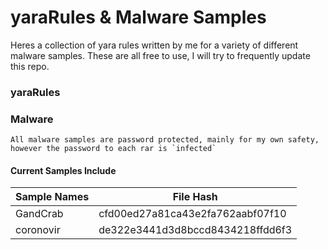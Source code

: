 # yaraRules & Malware Samples
  Heres a collection of yara rules written by me for a variety of different malware samples. These are all free to use, I will try to frequently update this repo. 
  
### yaraRules

### Malware
    All malware samples are password protected, mainly for my own safety, however the password to each rar is `infected`
   
   #### Current Samples Include
    
| Sample Names | File Hash |
| ------------ | ------------- |
| GandCrab | cfd00ed27a81ca43e2fa762aabf07f10  |
| coronovir | de322e3441d3d8bccd8434218ffdd6f3  |
